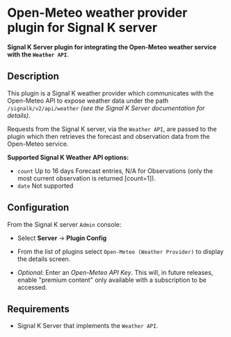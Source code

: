 # Open-Meteo weather provider plugin for Signal K server

__Signal K Server plugin for integrating the Open-Meteo weather service with the `Weather API`__.



## Description

This plugin is a Signal K weather provider which communicates with the Open-Meteo API to expose weather data under the path `/signalk/v2/api/weather` _(see the Signal K Server documentation for details)_.

Requests from the Signal K server, via the `Weather API`, are passed to the plugin which then retrieves the forecast and observation data from the Open-Meteo service.

**Supported Signal K Weather API options:**
- `count` Up to 16 days Forecast entries, N/A for Observations (only the most current observation is returned [count=1]). 
- `date` Not supported


## Configuration

From the Signal K server `Admin` console:
-  Select **Server** -> **Plugin Config**

-  From the list of plugins select `Open-Meteo (Weather Provider)`  to display the details screen.

- _Optional_: Enter an _Open-Meteo API Key_. This will, in future releases, enable "premium content" only available with a subscription to be accessed.


## Requirements

- Signal K Server that implements the `Weather API`.


